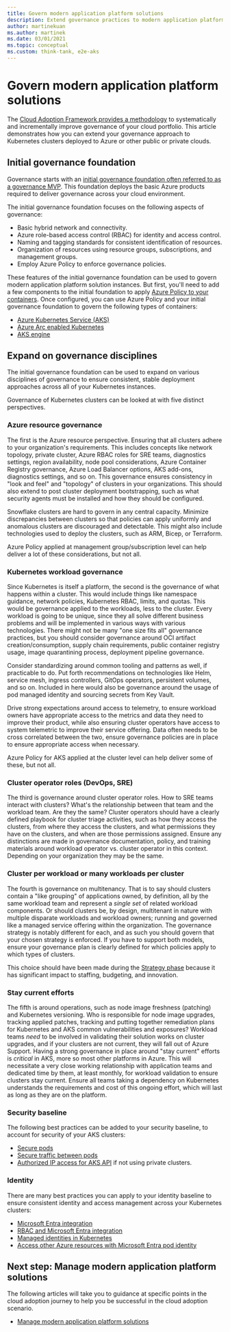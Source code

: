 ```yaml
---
title: Govern modern application platform solutions
description: Extend governance practices to modern application platform instances
author: martinekuan
ms.author: martinek
ms.date: 03/01/2021
ms.topic: conceptual
ms.custom: think-tank, e2e-aks
---
```


<!-- docutune:ignore "public container registry" -->

# Govern modern application platform solutions

The [Cloud Adoption Framework provides a methodology](../../govern/index.md) to systematically and incrementally improve governance of your cloud portfolio. This article demonstrates how you can extend your governance approach to Kubernetes clusters deployed to Azure or other public or private clouds.

## Initial governance foundation

Governance starts with an [initial governance foundation often referred to as a governance MVP](../../govern/initial-foundation.md). This foundation deploys the basic Azure products required to deliver governance across your cloud environment.

The initial governance foundation focuses on the following aspects of governance:

- Basic hybrid network and connectivity.
- Azure role-based access control (RBAC) for identity and access control.
- Naming and tagging standards for consistent identification of resources.
- Organization of resources using resource groups, subscriptions, and management groups.
- Employ Azure Policy to enforce governance policies.

These features of the initial governance foundation can be used to govern modern application platform solution instances. But first, you'll need to add a few components to the initial foundation to apply [Azure Policy to your containers](/azure/governance/policy/concepts/policy-for-kubernetes?bc=/azure/cloud-adoption-framework/_bread/toc.json&toc=/azure/cloud-adoption-framework/toc.json). Once configured, you can use Azure Policy and your initial governance foundation to govern the following types of containers:

- [Azure Kubernetes Service (AKS)](/azure/aks/intro-kubernetes?bc=/azure/cloud-adoption-framework/_bread/toc.json&toc=/azure/cloud-adoption-framework/toc.json)
- [Azure Arc enabled Kubernetes](/azure/azure-arc/kubernetes/overview?bc=/azure/cloud-adoption-framework/_bread/toc.json&toc=/azure/cloud-adoption-framework/toc.json)
- [AKS engine](https://github.com/Azure/aks-engine/blob/master/docs/README.md)

## Expand on governance disciplines

The initial governance foundation can be used to expand on various disciplines of governance to ensure consistent, stable deployment approaches across all of your Kubernetes instances.

Governance of Kubernetes clusters can be looked at with five distinct perspectives.

### Azure resource governance

The first is the Azure resource perspective. Ensuring that all clusters adhere to your organization's requirements. This includes concepts like network topology, private cluster, Azure RBAC roles for SRE teams, diagnostics settings, region availability, node pool considerations, Azure Container Registry governance, Azure Load Balancer options, AKS add-ons, diagnostics settings, and so on. This governance ensures consistency in "look and feel" and "topology" of clusters in your organizations. This should also extend to post cluster deployment bootstrapping, such as what security agents must be installed and how they should be configured.

Snowflake clusters are hard to govern in any central capacity. Minimize discrepancies between clusters so that policies can apply uniformly and anomalous clusters are discouraged and detectable. This might also include technologies used to deploy the clusters, such as ARM, Bicep, or Terraform.

Azure Policy applied at management group/subscription level can help deliver a lot of these considerations, but not all.

### Kubernetes workload governance

Since Kubernetes is itself a platform, the second is the governance of what happens within a cluster. This would include things like namespace guidance, network policies, Kubernetes RBAC, limits, and quotas. This would be governance applied to the workloads, less to the cluster. Every workload is going to be unique, since they all solve different business problems and will be implemented in various ways with various technologies. There might not be many "one size fits all" governance practices, but you should consider governance around OCI artifact creation/consumption, supply chain requirements, public container registry usage, image quarantining process, deployment pipeline governance.

Consider standardizing around common tooling and patterns as well, if practicable to do. Put forth recommendations on technologies like Helm, service mesh, ingress controllers, GitOps operators, persistent volumes, and so on. Included in here would also be governance around the usage of pod managed identity and sourcing secrets from Key Vault.

Drive strong expectations around access to telemetry, to ensure workload owners have appropriate access to the metrics and data they need to improve their product, while also ensuring cluster operators have access to system telemetric to improve their service offering. Data often needs to be cross correlated between the two, ensure governance policies are in place to ensure appropriate access when necessary.

Azure Policy for AKS applied at the cluster level can help deliver some of these, but not all.

### Cluster operator roles (DevOps, SRE)

The third is governance around cluster operator roles. How to SRE teams interact with clusters? What's the relationship between that team and the workload team. Are they the same? Cluster operators should have a clearly defined playbook for cluster triage activities, such as how they access the clusters, from where they access the clusters, and what permissions they have on the clusters, and when are those permissions assigned. Ensure any distinctions are made in governance documentation, policy, and training materials around workload operator vs. cluster operator in this context. Depending on your organization they may be the same.

### Cluster per workload or many workloads per cluster

The fourth is governance on multitenancy. That is to say should clusters contain a "like grouping" of applications owned, by definition, all by the same workload team and represent a *single set* of related workload components. Or should clusters be, by design, multitenant in nature with multiple disparate workloads and workload owners; running and governed like a managed service offering within the organization. The governance strategy is notably different for each, and as such you should govern that your chosen strategy is enforced. If you have to support both models, ensure your governance plan is clearly defined for which policies apply to which types of clusters.

This choice should have been made during the [Strategy phase](./strategy.md) because it has significant impact to staffing, budgeting, and innovation.

### Stay current efforts

The fifth is around operations, such as node image freshness (patching) and Kubernetes versioning. Who is responsible for node image upgrades, tracking applied patches, tracking and putting together remediation plans for Kubernetes and AKS common vulnerabilities and exposures? Workload teams *need* to be involved in validating their solution works on cluster upgrades, and if your clusters are not current, they will fall out of Azure Support. Having a strong governance in place around "stay current" efforts is *critical* in AKS, more so most other platforms in Azure. This will necessitate a very close working relationship with application teams and dedicated time by them, at least monthly, for workload validation to ensure clusters stay current. Ensure all teams taking a dependency on Kubernetes understands the requirements and cost of this ongoing effort, which will last as long as they are on the platform.

### Security baseline

The following best practices can be added to your security baseline, to account for security of your AKS clusters:

- [Secure pods](/azure/aks/use-azure-policy?bc=/azure/cloud-adoption-framework/_bread/toc.json&toc=/azure/cloud-adoption-framework/toc.json)
- [Secure traffic between pods](/azure/aks/use-network-policies?bc=/azure/cloud-adoption-framework/_bread/toc.json&toc=/azure/cloud-adoption-framework/toc.json)
- [Authorized IP access for AKS API](/azure/aks/api-server-authorized-ip-ranges?bc=/azure/cloud-adoption-framework/_bread/toc.json&toc=/azure/cloud-adoption-framework/toc.json) if not using private clusters.

### Identity

There are many best practices you can apply to your identity baseline to ensure consistent identity and access management across your Kubernetes clusters:

- [Microsoft Entra integration](/azure/aks/managed-aad?bc=/azure/cloud-adoption-framework/_bread/toc.json&toc=/azure/cloud-adoption-framework/toc.json)
- [RBAC and Microsoft Entra integration](/azure/aks/azure-ad-rbac?bc=/azure/cloud-adoption-framework/_bread/toc.json&toc=/azure/cloud-adoption-framework/toc.json)
- [Managed identities in Kubernetes](/azure/aks/use-managed-identity?bc=/azure/cloud-adoption-framework/_bread/toc.json&toc=/azure/cloud-adoption-framework/toc.json)
- [Access other Azure resources with Microsoft Entra pod identity](/azure/aks/use-azure-ad-pod-identity?bc=/azure/cloud-adoption-framework/_bread/toc.json&toc=/azure/cloud-adoption-framework/toc.json)

## Next step: Manage modern application platform solutions

The following articles will take you to guidance at specific points in the cloud adoption journey to help you be successful in the cloud adoption scenario.

- [Manage modern application platform solutions](./manage.md)
